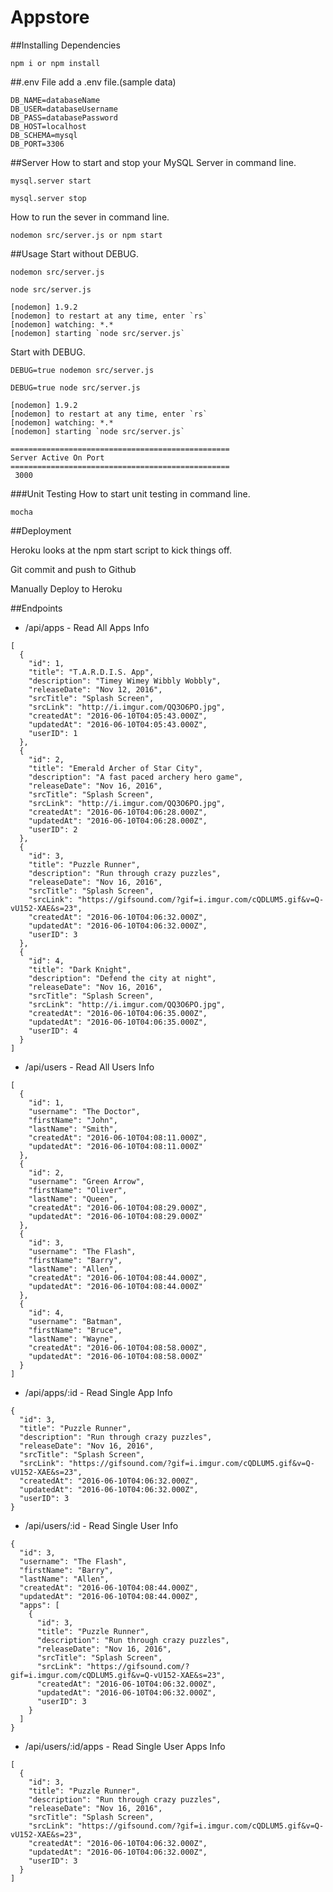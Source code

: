 # Appstore

##Installing Dependencies
```
npm i or npm install
```
##.env File
add a .env file.(sample data)
```
DB_NAME=databaseName
DB_USER=databaseUsername
DB_PASS=databasePassword
DB_HOST=localhost
DB_SCHEMA=mysql
DB_PORT=3306
```

##Server
How to start and stop your MySQL Server in command line.
```
mysql.server start

mysql.server stop
```
How to run the sever in command line.
```
nodemon src/server.js or npm start

```

##Usage
Start without DEBUG.
```
nodemon src/server.js

node src/server.js

[nodemon] 1.9.2
[nodemon] to restart at any time, enter `rs`
[nodemon] watching: *.*
[nodemon] starting `node src/server.js`

```
Start with DEBUG.
```
DEBUG=true nodemon src/server.js

DEBUG=true node src/server.js

[nodemon] 1.9.2
[nodemon] to restart at any time, enter `rs`
[nodemon] watching: *.*
[nodemon] starting `node src/server.js`

=================================================
Server Active On Port
=================================================
 3000

```
###Unit Testing
How to start unit testing in command line.
```
mocha
```

##Deployment

Heroku looks at the npm start script to kick things off.

Git commit and push to Github

Manually Deploy to Heroku

##Endpoints
- /api/apps - Read All Apps Info
```
[
  {
    "id": 1,
    "title": "T.A.R.D.I.S. App",
    "description": "Timey Wimey Wibbly Wobbly",
    "releaseDate": "Nov 12, 2016",
    "srcTitle": "Splash Screen",
    "srcLink": "http://i.imgur.com/QQ3O6PO.jpg",
    "createdAt": "2016-06-10T04:05:43.000Z",
    "updatedAt": "2016-06-10T04:05:43.000Z",
    "userID": 1
  },
  {
    "id": 2,
    "title": "Emerald Archer of Star City",
    "description": "A fast paced archery hero game",
    "releaseDate": "Nov 16, 2016",
    "srcTitle": "Splash Screen",
    "srcLink": "http://i.imgur.com/QQ3O6PO.jpg",
    "createdAt": "2016-06-10T04:06:28.000Z",
    "updatedAt": "2016-06-10T04:06:28.000Z",
    "userID": 2
  },
  {
    "id": 3,
    "title": "Puzzle Runner",
    "description": "Run through crazy puzzles",
    "releaseDate": "Nov 16, 2016",
    "srcTitle": "Splash Screen",
    "srcLink": "https://gifsound.com/?gif=i.imgur.com/cQDLUM5.gif&v=Q-vU152-XAE&s=23",
    "createdAt": "2016-06-10T04:06:32.000Z",
    "updatedAt": "2016-06-10T04:06:32.000Z",
    "userID": 3
  },
  {
    "id": 4,
    "title": "Dark Knight",
    "description": "Defend the city at night",
    "releaseDate": "Nov 16, 2016",
    "srcTitle": "Splash Screen",
    "srcLink": "http://i.imgur.com/QQ3O6PO.jpg",
    "createdAt": "2016-06-10T04:06:35.000Z",
    "updatedAt": "2016-06-10T04:06:35.000Z",
    "userID": 4
  }
]

```

- /api/users - Read All Users Info
```
[
  {
    "id": 1,
    "username": "The Doctor",
    "firstName": "John",
    "lastName": "Smith",
    "createdAt": "2016-06-10T04:08:11.000Z",
    "updatedAt": "2016-06-10T04:08:11.000Z"
  },
  {
    "id": 2,
    "username": "Green Arrow",
    "firstName": "Oliver",
    "lastName": "Queen",
    "createdAt": "2016-06-10T04:08:29.000Z",
    "updatedAt": "2016-06-10T04:08:29.000Z"
  },
  {
    "id": 3,
    "username": "The Flash",
    "firstName": "Barry",
    "lastName": "Allen",
    "createdAt": "2016-06-10T04:08:44.000Z",
    "updatedAt": "2016-06-10T04:08:44.000Z"
  },
  {
    "id": 4,
    "username": "Batman",
    "firstName": "Bruce",
    "lastName": "Wayne",
    "createdAt": "2016-06-10T04:08:58.000Z",
    "updatedAt": "2016-06-10T04:08:58.000Z"
  }
]

```

- /api/apps/:id - Read Single App Info
```
{
  "id": 3,
  "title": "Puzzle Runner",
  "description": "Run through crazy puzzles",
  "releaseDate": "Nov 16, 2016",
  "srcTitle": "Splash Screen",
  "srcLink": "https://gifsound.com/?gif=i.imgur.com/cQDLUM5.gif&v=Q-vU152-XAE&s=23",
  "createdAt": "2016-06-10T04:06:32.000Z",
  "updatedAt": "2016-06-10T04:06:32.000Z",
  "userID": 3
}

```

- /api/users/:id - Read Single User Info
```
{
  "id": 3,
  "username": "The Flash",
  "firstName": "Barry",
  "lastName": "Allen",
  "createdAt": "2016-06-10T04:08:44.000Z",
  "updatedAt": "2016-06-10T04:08:44.000Z",
  "apps": [
    {
      "id": 3,
      "title": "Puzzle Runner",
      "description": "Run through crazy puzzles",
      "releaseDate": "Nov 16, 2016",
      "srcTitle": "Splash Screen",
      "srcLink": "https://gifsound.com/?gif=i.imgur.com/cQDLUM5.gif&v=Q-vU152-XAE&s=23",
      "createdAt": "2016-06-10T04:06:32.000Z",
      "updatedAt": "2016-06-10T04:06:32.000Z",
      "userID": 3
    }
  ]
}
```

- /api/users/:id/apps - Read Single User Apps Info
```
[
  {
    "id": 3,
    "title": "Puzzle Runner",
    "description": "Run through crazy puzzles",
    "releaseDate": "Nov 16, 2016",
    "srcTitle": "Splash Screen",
    "srcLink": "https://gifsound.com/?gif=i.imgur.com/cQDLUM5.gif&v=Q-vU152-XAE&s=23",
    "createdAt": "2016-06-10T04:06:32.000Z",
    "updatedAt": "2016-06-10T04:06:32.000Z",
    "userID": 3
  }
]
```
